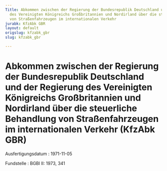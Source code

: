 ```yaml
---
Title: Abkommen zwischen der Regierung der Bundesrepublik Deutschland und der Regierung
  des Vereinigten Königreichs Großbritannien und Nordirland über die steuerliche Behandlung
  von Straßenfahrzeugen im internationalen Verkehr
jurabk: KfzAbk GBR
layout: default
origslug: kfzabk_gbr
slug: kfzabk_gbr

---
```


# Abkommen zwischen der Regierung der Bundesrepublik Deutschland und der Regierung des Vereinigten Königreichs Großbritannien und Nordirland über die steuerliche Behandlung von Straßenfahrzeugen im internationalen Verkehr (KfzAbk GBR)

Ausfertigungsdatum
:   1971-11-05

Fundstelle
:   BGBl II: 1973, 341

